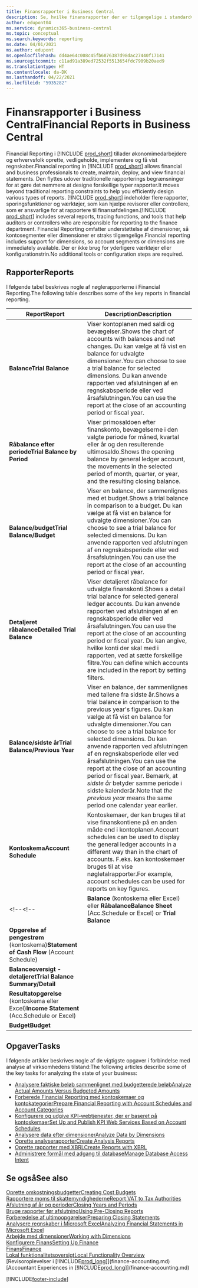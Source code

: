```yaml
---
title: Finansrapporter i Business Central
description: Se, hvilke finansrapporter der er tilgængelige i standardversionen af Business Central, så du kan holde styr på virksomheden.
author: edupont04
ms.service: dynamics365-business-central
ms.topic: conceptual
ms.search.keywords: reporting
ms.date: 04/01/2021
ms.author: edupont
ms.openlocfilehash: dd4ae64c008c45fb6876387d98dac27440f17141
ms.sourcegitcommit: c11ad91a389ed72532f5513654fdc7909b20aed9
ms.translationtype: HT
ms.contentlocale: da-DK
ms.lasthandoff: 04/22/2021
ms.locfileid: "5935282"
---
```

# <a name="financial-reports-in-business-central"></a><span data-ttu-id="b8d47-103">Finansrapporter i Business Central</span><span class="sxs-lookup"><span data-stu-id="b8d47-103">Financial Reports in Business Central</span></span>

<span data-ttu-id="b8d47-104">Financial Reporting i [!INCLUDE [prod_short](includes/prod_short.md)] tillader økonomimedarbejdere og erhvervsfolk oprette, vedligeholde, implementere og få vist regnskaber.</span><span class="sxs-lookup"><span data-stu-id="b8d47-104">Financial reporting in [!INCLUDE [prod_short](includes/prod_short.md)] allows financial and business professionals to create, maintain, deploy, and view financial statements.</span></span> <span data-ttu-id="b8d47-105">Den flyttes udover traditionelle rapporterings begrænsninger for at gøre det nemmere at designe forskellige typer rapporter.</span><span class="sxs-lookup"><span data-stu-id="b8d47-105">It moves beyond traditional reporting constraints to help you efficiently design various types of reports.</span></span> <span data-ttu-id="b8d47-106">[!INCLUDE [prod_short](includes/prod_short.md)] indeholder flere rapporter, sporingsfunktioner og værktøjer, som kan hjælpe revisorer eller controllere, som er ansvarlige for at rapportere til finansafdelingen.</span><span class="sxs-lookup"><span data-stu-id="b8d47-106">[!INCLUDE [prod_short](includes/prod_short.md)] includes several reports, tracing functions, and tools that help auditors or controllers who are responsible for reporting to the finance department.</span></span> <span data-ttu-id="b8d47-107">Financial Reporting omfatter understøttelse af dimensioner, så kontosegmenter eller dimensioner er straks tilgængelige.</span><span class="sxs-lookup"><span data-stu-id="b8d47-107">Financial reporting includes support for dimensions, so account segments or dimensions are immediately available.</span></span> <span data-ttu-id="b8d47-108">Der er ikke brug for yderligere værktøjer eller konfigurationstrin.</span><span class="sxs-lookup"><span data-stu-id="b8d47-108">No additional tools or configuration steps are required.</span></span>  

## <a name="reports"></a><span data-ttu-id="b8d47-109">Rapporter</span><span class="sxs-lookup"><span data-stu-id="b8d47-109">Reports</span></span>

<span data-ttu-id="b8d47-110">I følgende tabel beskrives nogle af nøglerapporterne i Financial Reporting.</span><span class="sxs-lookup"><span data-stu-id="b8d47-110">The following table describes some of the key reports in financial reporting.</span></span>

|<span data-ttu-id="b8d47-111">Report</span><span class="sxs-lookup"><span data-stu-id="b8d47-111">Report</span></span> |<span data-ttu-id="b8d47-112">Description</span><span class="sxs-lookup"><span data-stu-id="b8d47-112">Description</span></span>  |
|---------|---------|
|<span data-ttu-id="b8d47-113">**Balance**</span><span class="sxs-lookup"><span data-stu-id="b8d47-113">**Trial Balance**</span></span>| <span data-ttu-id="b8d47-114">Viser kontoplanen med saldi og bevægelser.</span><span class="sxs-lookup"><span data-stu-id="b8d47-114">Shows the chart of accounts with balances and net changes.</span></span> <span data-ttu-id="b8d47-115">Du kan vælge at få vist en balance for udvalgte dimensioner.</span><span class="sxs-lookup"><span data-stu-id="b8d47-115">You can choose to see a trial balance for selected dimensions.</span></span> <span data-ttu-id="b8d47-116">Du kan anvende rapporten ved afslutningen af en regnskabsperiode eller ved årsafslutningen.</span><span class="sxs-lookup"><span data-stu-id="b8d47-116">You can use the report at the close of an accounting period or fiscal year.</span></span> |
|<span data-ttu-id="b8d47-117">**Råbalance efter periode**</span><span class="sxs-lookup"><span data-stu-id="b8d47-117">**Trial Balance by Period**</span></span>  | <span data-ttu-id="b8d47-118">Viser primosaldoen efter finanskonto, bevægelserne i den valgte periode for måned, kvartal eller år og den resulterende ultimosaldo.</span><span class="sxs-lookup"><span data-stu-id="b8d47-118">Shows the opening balance by general ledger account, the movements in the selected period of month, quarter, or year, and the resulting closing balance.</span></span>         |
|<span data-ttu-id="b8d47-119">**Balance/budget**</span><span class="sxs-lookup"><span data-stu-id="b8d47-119">**Trial Balance/Budget**</span></span> | <span data-ttu-id="b8d47-120">Viser en balance, der sammenlignes med et budget.</span><span class="sxs-lookup"><span data-stu-id="b8d47-120">Shows a trial balance in comparison to a budget.</span></span> <span data-ttu-id="b8d47-121">Du kan vælge at få vist en balance for udvalgte dimensioner.</span><span class="sxs-lookup"><span data-stu-id="b8d47-121">You can choose to see a trial balance for selected dimensions.</span></span> <span data-ttu-id="b8d47-122">Du kan anvende rapporten ved afslutningen af en regnskabsperiode eller ved årsafslutningen.</span><span class="sxs-lookup"><span data-stu-id="b8d47-122">You can use the report at the close of an accounting period or fiscal year.</span></span>        |
|<span data-ttu-id="b8d47-123">**Detaljeret råbalance**</span><span class="sxs-lookup"><span data-stu-id="b8d47-123">**Detailed Trial Balance**</span></span> |<span data-ttu-id="b8d47-124">Viser detaljeret råbalance for udvalgte finanskonti.</span><span class="sxs-lookup"><span data-stu-id="b8d47-124">Shows a detail trial balance for selected general ledger accounts.</span></span> <span data-ttu-id="b8d47-125">Du kan anvende rapporten ved afslutningen af en regnskabsperiode eller ved årsafslutningen.</span><span class="sxs-lookup"><span data-stu-id="b8d47-125">You can use the report at the close of an accounting period or fiscal year.</span></span> <span data-ttu-id="b8d47-126">Du kan angive, hvilke konti der skal med i rapporten, ved at sætte forskellige filtre.</span><span class="sxs-lookup"><span data-stu-id="b8d47-126">You can define which accounts are included in the report by setting filters.</span></span>         |
|<span data-ttu-id="b8d47-127">**Balance/sidste år**</span><span class="sxs-lookup"><span data-stu-id="b8d47-127">**Trial Balance/Previous Year**</span></span>|<span data-ttu-id="b8d47-128">Viser en balance, der sammenlignes med tallene fra sidste år.</span><span class="sxs-lookup"><span data-stu-id="b8d47-128">Shows a trial balance in comparison to the previous year's figures.</span></span> <span data-ttu-id="b8d47-129">Du kan vælge at få vist en balance for udvalgte dimensioner.</span><span class="sxs-lookup"><span data-stu-id="b8d47-129">You can choose to see a trial balance for selected dimensions.</span></span> <span data-ttu-id="b8d47-130">Du kan anvende rapporten ved afslutningen af en regnskabsperiode eller ved årsafslutningen.</span><span class="sxs-lookup"><span data-stu-id="b8d47-130">You can use the report at the close of an accounting period or fiscal year.</span></span> <span data-ttu-id="b8d47-131">Bemærk, at *sidste år* betyder samme periode i sidste kalenderår.</span><span class="sxs-lookup"><span data-stu-id="b8d47-131">Note that *the previous year* means the same period one calendar year earlier.</span></span>|
|<span data-ttu-id="b8d47-132">**Kontoskema**</span><span class="sxs-lookup"><span data-stu-id="b8d47-132">**Account Schedule**</span></span>|<span data-ttu-id="b8d47-133">Kontoskemaer, der kan bruges til at vise finanskontiene på en anden måde end i kontoplanen.</span><span class="sxs-lookup"><span data-stu-id="b8d47-133">Account schedules can be used to display the general ledger accounts in a different way than in the chart of accounts.</span></span> <span data-ttu-id="b8d47-134">F.eks. kan kontoskemaer bruges til at vise nøgletalrapporter.</span><span class="sxs-lookup"><span data-stu-id="b8d47-134">For example, account schedules can be used for reports on key figures.</span></span>|
<span data-ttu-id="b8d47-135"><!--</span><span class="sxs-lookup"><span data-stu-id="b8d47-135"><!--</span></span>|<span data-ttu-id="b8d47-136">**Balance** (kontoskema eller Excel) eller **Råbalance**</span><span class="sxs-lookup"><span data-stu-id="b8d47-136">**Balance Sheet** (Acc.Schedule or Excel) or **Trial Balance**</span></span> |         |
|<span data-ttu-id="b8d47-137">**Opgørelse af pengestrøm** (kontoskema)</span><span class="sxs-lookup"><span data-stu-id="b8d47-137">**Statement of Cash Flow** (Account Schedule)</span></span> |         |
|<span data-ttu-id="b8d47-138">**Balanceoversigt - detaljeret**</span><span class="sxs-lookup"><span data-stu-id="b8d47-138">**Trial Balance Summary/Detail**</span></span> |         |
|<span data-ttu-id="b8d47-139">**Resultatopgørelse** (kontoskema eller Excel)</span><span class="sxs-lookup"><span data-stu-id="b8d47-139">**Income Statement** (Acc.Schedule or Excel)</span></span>||
|<span data-ttu-id="b8d47-140">**Budget**</span><span class="sxs-lookup"><span data-stu-id="b8d47-140">**Budget**</span></span> ||-->

## <a name="tasks"></a><span data-ttu-id="b8d47-141">Opgaver</span><span class="sxs-lookup"><span data-stu-id="b8d47-141">Tasks</span></span>

<span data-ttu-id="b8d47-142">I følgende artikler beskrives nogle af de vigtigste opgaver i forbindelse med analyse af virksomhedens tilstand:</span><span class="sxs-lookup"><span data-stu-id="b8d47-142">The following articles describe some of the key tasks for analyzing the state of your business:</span></span>

* [<span data-ttu-id="b8d47-143">Analysere faktiske beløb sammenlignet med budgetterede beløb</span><span class="sxs-lookup"><span data-stu-id="b8d47-143">Analyze Actual Amounts Versus Budgeted Amounts</span></span>](bi-how-analyze-actual-versus-budget.md)  
* [<span data-ttu-id="b8d47-144">Forberede Financial Reporting med kontoskemaer og kontokategorier</span><span class="sxs-lookup"><span data-stu-id="b8d47-144">Prepare Financial Reporting with Account Schedules and Account Categories</span></span>](bi-how-work-account-schedule.md)  
* [<span data-ttu-id="b8d47-145">Konfigurere og udgive KPI-webtjenester, der er baseret på kontoskemaer</span><span class="sxs-lookup"><span data-stu-id="b8d47-145">Set Up and Publish KPI Web Services Based on Account Schedules</span></span>](bi-how-to-set-up-and-publish-kpi-web-services-based-on-account-schedules.md)  
* [<span data-ttu-id="b8d47-146">Analysere data efter dimensioner</span><span class="sxs-lookup"><span data-stu-id="b8d47-146">Analyze Data by Dimensions</span></span>](bi-how-analyze-data-dimension.md)  
* [<span data-ttu-id="b8d47-147">Oprette analyserapporter</span><span class="sxs-lookup"><span data-stu-id="b8d47-147">Create Analysis Reports</span></span>](bi-how-create-analysis-views-reports.md)  
* [<span data-ttu-id="b8d47-148">Oprette rapporter med XBRL</span><span class="sxs-lookup"><span data-stu-id="b8d47-148">Create Reports with XBRL</span></span>](bi-create-reports-with-xbrl.md)  
* [<span data-ttu-id="b8d47-149">Administrere formål med adgang til database</span><span class="sxs-lookup"><span data-stu-id="b8d47-149">Manage Database Access Intent</span></span>](admin-data-access-intent.md)  

## <a name="see-also"></a><span data-ttu-id="b8d47-150">Se også</span><span class="sxs-lookup"><span data-stu-id="b8d47-150">See also</span></span>

[<span data-ttu-id="b8d47-151">Oprette omkostningsbudgetter</span><span class="sxs-lookup"><span data-stu-id="b8d47-151">Creating Cost Budgets</span></span>](finance-create-cost-budgets.md)  
[<span data-ttu-id="b8d47-152">Rapportere moms til skattemyndighederne</span><span class="sxs-lookup"><span data-stu-id="b8d47-152">Report VAT to Tax Authorities</span></span>](finance-how-report-vat.md)  
[<span data-ttu-id="b8d47-153">Afslutning af år og perioder</span><span class="sxs-lookup"><span data-stu-id="b8d47-153">Closing Years and Periods</span></span>](year-close-years-periods.md)  
[<span data-ttu-id="b8d47-154">Bruge rapporter før afslutning</span><span class="sxs-lookup"><span data-stu-id="b8d47-154">Using Pre-Closing Reports</span></span>](year-prepare-preclose-reports.md)  
[<span data-ttu-id="b8d47-155">Forberedelse af ultimoopgørelser</span><span class="sxs-lookup"><span data-stu-id="b8d47-155">Preparing Closing Statements</span></span>](year-prepare-close-statement.md)  
[<span data-ttu-id="b8d47-156">Analysere regnskaber i Microsoft Excel</span><span class="sxs-lookup"><span data-stu-id="b8d47-156">Analyzing Financial Statements in Microsoft Excel</span></span>](finance-analyze-excel.md)  
[<span data-ttu-id="b8d47-157">Arbejde med dimensioner</span><span class="sxs-lookup"><span data-stu-id="b8d47-157">Working with Dimensions</span></span>](finance-dimensions.md)  
[<span data-ttu-id="b8d47-158">Konfigurere Finans</span><span class="sxs-lookup"><span data-stu-id="b8d47-158">Setting Up Finance</span></span>](finance-setup-finance.md)  
[<span data-ttu-id="b8d47-159">Finans</span><span class="sxs-lookup"><span data-stu-id="b8d47-159">Finance</span></span>](finance.md)  
[<span data-ttu-id="b8d47-160">Lokal funktionalitetsoversigt</span><span class="sxs-lookup"><span data-stu-id="b8d47-160">Local Functionality Overview</span></span>](about-localization.md)  
<span data-ttu-id="b8d47-161">[Revisoroplevelser i [!INCLUDE[prod_long](includes/prod_long.md)]](finance-accounting.md)</span><span class="sxs-lookup"><span data-stu-id="b8d47-161">[Accountant Experiences in [!INCLUDE[prod_long](includes/prod_long.md)]](finance-accounting.md)</span></span>  


[!INCLUDE[footer-include](includes/footer-banner.md)]
